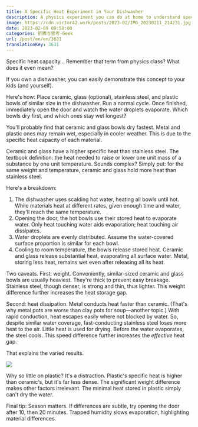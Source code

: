 ```yaml
---
title: A Specific Heat Experiment in Your Dishwasher
description: A physics experiment you can do at home to understand specific heat capacity.
image: https://cdn.victor42.work/posts/2023-02/IMG_20230211_214231.jpg
date: 2023-02-09 09:58:00
categories: 折腾与思考-Geek
url: /post/en/en/3631
translationKey: 3631
---
```


Specific heat capacity... Remember that term from physics class? What does it even mean?

If you own a dishwasher, you can easily demonstrate this concept to your kids (and yourself).

Here's how: Place ceramic, glass (optional), stainless steel, and plastic bowls of similar size in the dishwasher. Run a normal cycle. Once finished, immediately open the door and watch the water droplets evaporate. Which bowls dry first, and which ones stay wet longest?

You'll probably find that ceramic and glass bowls dry fastest. Metal and plastic ones may remain wet, especially in cooler weather. This is due to the specific heat capacity of each material.

Ceramic and glass have a higher specific heat than stainless steel. The textbook definition: the heat needed to raise or lower one unit mass of a substance by one unit temperature. Sounds complex? Simply put: for the same weight and temperature, ceramic and glass hold more heat than stainless steel.

Here's a breakdown:

1.  The dishwasher uses scalding hot water, heating all bowls until hot. While materials heat at different rates, given enough time and water, they'll reach the same temperature.
2.  Opening the door, the hot bowls use their stored heat to evaporate water. Only heat touching water aids evaporation; heat touching air dissipates.
3.  Water droplets are evenly distributed. Assume the water-covered surface proportion is similar for each bowl.
4.  Cooling to room temperature, the bowls release stored heat. Ceramic and glass release substantial heat, evaporating all surface water. Metal, storing less heat, remains wet even after releasing all its heat.

Two caveats. First: weight. Conveniently, similar-sized ceramic and glass bowls are usually heaviest. They're thick to prevent easy breakage. Stainless steel, though denser, is strong and thin, thus lighter. This weight difference further increases the heat storage gap.

Second: heat dissipation. Metal conducts heat faster than ceramic. (That's why metal pots are worse than clay pots for soup—another topic.) With rapid conduction, heat escapes easily where not blocked by water. So, despite similar water coverage, fast-conducting stainless steel loses more heat to the air. Little heat is used for drying. Before the water evaporates, the steel cools. This speed difference further increases the *effective* heat gap.

That explains the varied results.

![](https://cdn.victor42.work/posts/2023-02/IMG_20230211_214231.jpg)

Why so little on plastic? It's a distraction. Plastic's specific heat is higher than ceramic's, but it's far less dense. The significant weight difference makes other factors irrelevant. The minimal heat stored in plastic simply can't dry the water.

Final tip: Season matters. If differences are subtle, try opening the door after 10, then 20 minutes. Trapped humidity slows evaporation, highlighting material differences.

